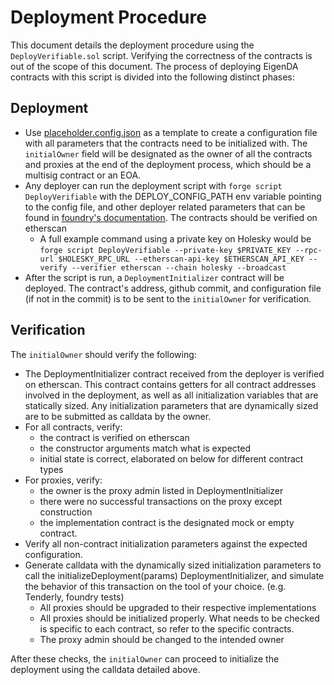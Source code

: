 # Deployment Procedure

This document details the deployment procedure using the `DeployVerifiable.sol` script. Verifying the correctness of the contracts is out of the scope of this document. The process of deploying EigenDA contracts with this script is divided into the following distinct phases:

## Deployment

* Use [placeholder.config.json](../../config/placeholder.config.json) as a template to create a configuration file with all parameters that the contracts need to be initialized with. The `initialOwner` field will be designated as the owner of all the contracts and proxies at the end of the deployment process, which should be a multisig contract or an EOA.
* Any deployer can run the deployment script with `forge script DeployVerifiable` with the DEPLOY_CONFIG_PATH env variable pointing to the config file, and other deployer related parameters that can be found in [foundry's documentation](https://book.getfoundry.sh/reference/forge/forge-script). The contracts should be verified on etherscan
    * A full example command using a private key on Holesky would be `forge script DeployVerifiable --private-key $PRIVATE_KEY --rpc-url $HOLESKY_RPC_URL --etherscan-api-key $ETHERSCAN_API_KEY --verify --verifier etherscan --chain holesky --broadcast`
* After the script is run, a `DeploymentInitializer` contract will be deployed. The contract's address, github commit, and configuration file (if not in the commit) is to be sent to the `initialOwner` for verification.

## Verification

The `initialOwner` should verify the following:

* The DeploymentInitializer contract received from the deployer is verified on etherscan. This contract contains getters for all contract addresses involved in the deployment, as well as all initialization variables that are statically sized. Any initialization parameters that are dynamically sized are to be submitted as calldata by the owner.
* For all contracts, verify:
    * the contract is verified on etherscan
    * the constructor arguments match what is expected
    * initial state is correct, elaborated on below for different contract types
* For proxies, verify:
    * the owner is the proxy admin listed in DeploymentInitializer
    * there were no successful transactions on the proxy except construction
    * the implementation contract is the designated mock or empty contract.
* Verify all non-contract initialization parameters against the expected configuration.
* Generate calldata with the dynamically sized initialization parameters to call the initializeDeployment(params) DeploymentInitializer, and simulate the behavior of this transaction on the tool of your choice. (e.g. Tenderly, foundry tests)
    * All proxies should be upgraded to their respective implementations
    * All proxies should be initialized properly. What needs to be checked is specific to each contract, so refer to the specific contracts.
    * The proxy admin should be changed to the intended owner

After these checks, the `initialOwner` can proceed to initialize the deployment using the calldata detailed above.